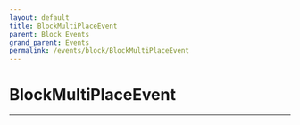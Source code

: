 ```yaml
---
layout: default
title: BlockMultiPlaceEvent
parent: Block Events
grand_parent: Events
permalink: /events/block/BlockMultiPlaceEvent
---
```


# BlockMultiPlaceEvent

---

